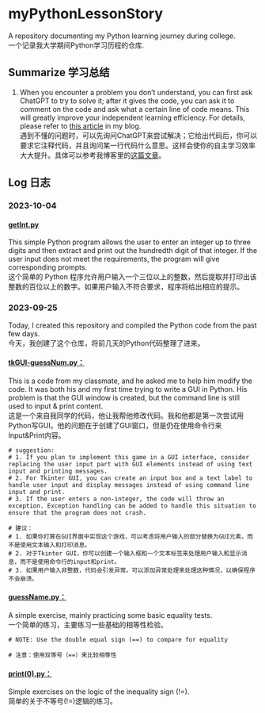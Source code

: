 # myPythonLessonStory
A repository documenting my Python learning journey during college.  
一个记录我大学期间Python学习历程的仓库.

## Summarize 学习总结
1. When you encounter a problem you don’t understand, you can first ask ChatGPT to try to solve it; after it gives the code, you can ask it to comment on the code and ask what a certain line of code means. This will greatly improve your independent learning efficiency. For details, please refer to [this article](https://gloridust.xyz/%E6%8A%80%E6%9C%AF/2023/08/24/studywithgpt.html) in my blog.  
遇到不懂的问题时，可以先询问ChatGPT来尝试解决；它给出代码后，你可以要求它注释代码，并且询问某一行代码什么意思。这样会使你的自主学习效率大大提升。具体可以参考我博客里的[这篇文章](https://gloridust.xyz/%E6%8A%80%E6%9C%AF/2023/08/24/studywithgpt.html)。  


## Log 日志

### 2023-10-04
#### [getInt.py](/getInt.py)
This simple Python program allows the user to enter an integer up to three digits and then extract and print out the hundredth digit of that integer. If the user input does not meet the requirements, the program will give corresponding prompts.  
这个简单的 Python 程序允许用户输入一个三位以上的整数，然后提取并打印出该整数的百位以上的数字。如果用户输入不符合要求，程序将给出相应的提示。


### 2023-09-25
Today, I created this repository and compiled the Python code from the past few days.  
今天，我创建了这个仓库，将前几天的Python代码整理了进来。  
#### [tkGUI-guessNum.py：](/tkGUI-guessNum.py)  
This is a code from my classmate, and he asked me to help him modify the code. It was both his and my first time trying to write a GUI in Python. His problem is that the GUI window is created, but the command line is still used to input & print content.  
这是一个来自我同学的代码，他让我帮他修改代码。我和他都是第一次尝试用Python写GUI。他的问题在于创建了GUI窗口，但是仍在使用命令行来Input&Print内容。  

    # suggestion:
    # 1. If you plan to implement this game in a GUI interface, consider replacing the user input part with GUI elements instead of using text input and printing messages.
    # 2. For Tkinter GUI, you can create an input box and a text label to handle user input and display messages instead of using command line input and print.
    # 3. If the user enters a non-integer, the code will throw an exception. Exception handling can be added to handle this situation to ensure that the program does not crash.
<!--  -->
    # 建议：
    # 1. 如果你打算在GUI界面中实现这个游戏，可以考虑将用户输入的部分替换为GUI元素，而不是使用文本输入和打印消息。
    # 2. 对于Tkinter GUI，你可以创建一个输入框和一个文本标签来处理用户输入和显示消息，而不是使用命令行的input和print。
    # 3. 如果用户输入非整数，代码会引发异常。可以添加异常处理来处理这种情况，以确保程序不会崩溃。


#### [guessName.py：](/guessName.py)
A simple exercise, mainly practicing some basic equality tests.  
一个简单的练习，主要练习一些基础的相等性检验。  

    # NOTE: Use the double equal sign (==) to compare for equality
<!--  -->
    # 注意：使用双等号（==）来比较相等性

#### [print(0).py：](/print(0).py)
Simple exercises on the logic of the inequality sign (!=).  
简单的关于不等号(!=)逻辑的练习。